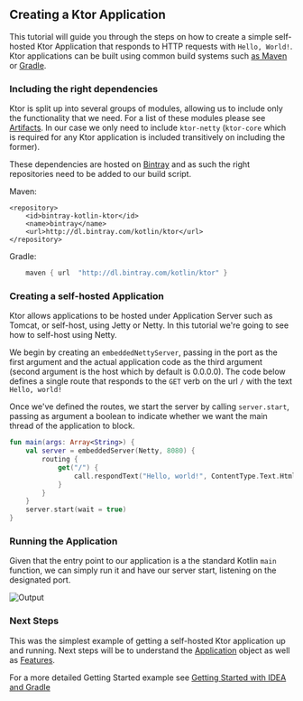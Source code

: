 ## Creating a Ktor Application

This tutorial will guide you through the steps on how to create a simple self-hosted Ktor Application that responds to HTTP requests with `Hello, World!`. 
 Ktor applications can be built using common build systems such [as Maven](https://kotlinlang.org/docs/reference/using-maven.html) or [Gradle](https://kotlinlang.org/docs/reference/using-gradle.html).

### Including the right dependencies

Ktor is split up into several groups of modules, allowing us to include only the functionality that we need. For a list of these modules please see [Artifacts](Artifacts). In our case we
only need to include `ktor-netty` (`ktor-core` which is required for any Ktor application is included transitively on including the former).  

These dependencies are hosted on [Bintray](https://bintray.com/kotlin/ktor) and as such the right 
repositories need to be added to our build script. 

Maven:
```maven
<repository>
    <id>bintray-kotlin-ktor</id>
    <name>bintray</name>
    <url>http://dl.bintray.com/kotlin/ktor</url>
</repository>
```

Gradle:
```gradle
    maven { url  "http://dl.bintray.com/kotlin/ktor" }
```

### Creating a self-hosted Application 

Ktor allows applications to be hosted under Application Server such as Tomcat, or self-host, using Jetty or Netty. In this tutorial we're going to see how to self-host using Netty. 

We begin by creating an `embeddedNettyServer`, passing in the port as the first argument and the actual application code as the third argument (second argument is the host which by default is 0.0.0.0). The code below defines
a single route that responds to the `GET` verb on the url `/` with the text `Hello, world!`

Once we've defined the routes, we start the server by calling `server.start`, passing as argument a boolean to indicate whether we want the main thread
of the application to block.  

```kotlin
fun main(args: Array<String>) {
    val server = embeddedServer(Netty, 8080) {
        routing {
            get("/") {
                call.respondText("Hello, world!", ContentType.Text.Html)
            }
        }
    }
    server.start(wait = true)
}
```
 
### Running the Application

Given that the entry point to our application is a the standard Kotlin `main` function, we can simply run it and have our server start, listening on the designated port. 

![Output](resources/hello-world-output.png)


### Next Steps

This was the simplest example of getting a self-hosted Ktor application up and running. Next steps will be to understand the [Application](Application) object as well as [Features](Features).

For a more detailed Getting Started example see [Getting Started with IDEA and Gradle](Getting-Started-IDEA-Gradle)
